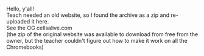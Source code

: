 Hello, y'all!\
Teach needed an old website, so I found the archive as a zip and re-uploaded it here.\
See the OG cellsalive.com\
(the zip of the original website was available to download from free from the owner, but the teacher couldn't figure out how to make it work on all the Chromebooks)
